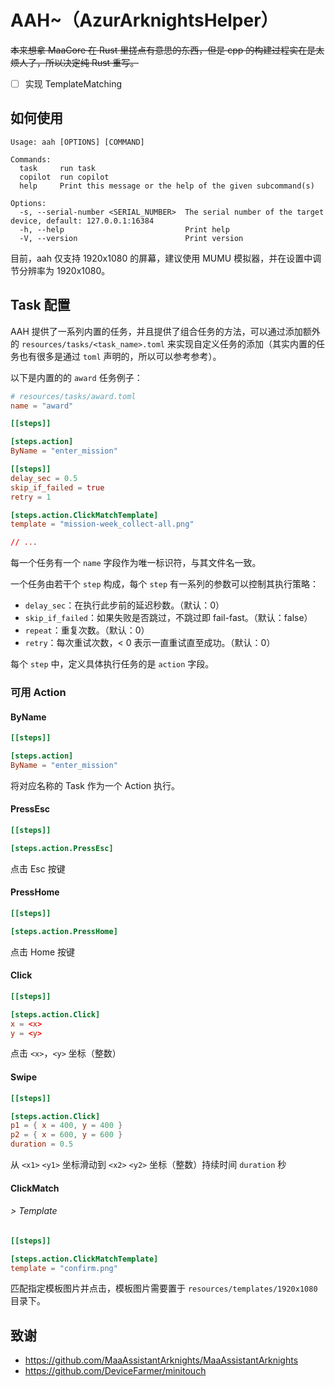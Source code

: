 # AAH~（AzurArknightsHelper）


<s>本来想拿 MaaCore 在 Rust 里搓点有意思的东西，但是 cpp 的构建过程实在是太烦人了，所以决定纯 Rust 重写。</s>

- [ ] 实现 TemplateMatching

## 如何使用

```
Usage: aah [OPTIONS] [COMMAND]

Commands:
  task     run task
  copilot  run copilot
  help     Print this message or the help of the given subcommand(s)

Options:
  -s, --serial-number <SERIAL_NUMBER>  The serial number of the target device, default: 127.0.0.1:16384
  -h, --help                           Print help
  -V, --version                        Print version
```

目前，aah 仅支持 1920x1080 的屏幕，建议使用 MUMU 模拟器，并在设置中调节分辨率为 1920x1080。

## Task 配置

AAH 提供了一系列内置的任务，并且提供了组合任务的方法，可以通过添加额外的 `resources/tasks/<task_name>.toml` 来实现自定义任务的添加（其实内置的任务也有很多是通过 `toml` 声明的，所以可以参考参考）。

以下是内置的的 `award` 任务例子：

```toml
# resources/tasks/award.toml
name = "award"

[[steps]]

[steps.action]
ByName = "enter_mission"

[[steps]]
delay_sec = 0.5
skip_if_failed = true
retry = 1

[steps.action.ClickMatchTemplate]
template = "mission-week_collect-all.png"

// ...
```

每一个任务有一个 `name` 字段作为唯一标识符，与其文件名一致。

一个任务由若干个 `step` 构成，每个 `step` 有一系列的参数可以控制其执行策略：
- `delay_sec`：在执行此步前的延迟秒数。（默认：0）
- `skip_if_failed`：如果失败是否跳过，不跳过即 fail-fast。（默认：false）
- `repeat`：重复次数。（默认：0）
- `retry`：每次重试次数，< 0 表示一直重试直至成功。（默认：0）

每个 `step` 中，定义具体执行任务的是 `action` 字段。

### 可用 Action

#### ByName

```toml
[[steps]]

[steps.action]
ByName = "enter_mission"
```

将对应名称的 Task 作为一个 Action 执行。

#### PressEsc

```toml
[[steps]]

[steps.action.PressEsc]
```

点击 Esc 按键

#### PressHome


```toml
[[steps]]

[steps.action.PressHome]
```

点击 Home 按键

#### Click

```toml
[[steps]]

[steps.action.Click]
x = <x>
y = <y>
```

点击 `<x>`，`<y>` 坐标（整数）

#### Swipe

```toml
[[steps]]

[steps.action.Click]
p1 = { x = 400, y = 400 }
p2 = { x = 600, y = 600 }
duration = 0.5
```

从 `<x1>` `<y1>` 坐标滑动到 `<x2>` `<y2>` 坐标（整数）持续时间 `duration` 秒

#### ClickMatch

###### > Template

```toml
[[steps]]

[steps.action.ClickMatchTemplate]
template = "confirm.png"
```

匹配指定模板图片并点击，模板图片需要置于 `resources/templates/1920x1080` 目录下。



## 致谢
- https://github.com/MaaAssistantArknights/MaaAssistantArknights
- https://github.com/DeviceFarmer/minitouch